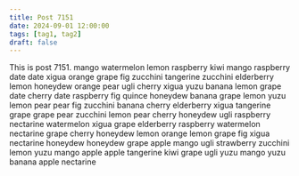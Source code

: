 ```yaml
---
title: Post 7151
date: 2024-09-01 12:00:00
tags: [tag1, tag2]
draft: false
---
```

This is post 7151.
mango
watermelon
lemon
raspberry
kiwi
mango
raspberry
date
date
xigua
orange
grape
fig
zucchini
tangerine
zucchini
elderberry
lemon
honeydew
orange
pear
ugli
cherry
xigua
yuzu
banana
lemon
grape
date
cherry
date
raspberry
fig
quince
honeydew
banana
grape
lemon
yuzu
lemon
pear
pear
fig
zucchini
banana
cherry
elderberry
xigua
tangerine
grape
grape
pear
zucchini
lemon
pear
cherry
honeydew
ugli
raspberry
nectarine
watermelon
xigua
grape
elderberry
raspberry
watermelon
nectarine
grape
cherry
honeydew
lemon
orange
lemon
grape
fig
xigua
nectarine
honeydew
honeydew
grape
apple
mango
ugli
strawberry
zucchini
lemon
yuzu
mango
apple
apple
tangerine
kiwi
grape
ugli
yuzu
mango
yuzu
banana
apple
nectarine
